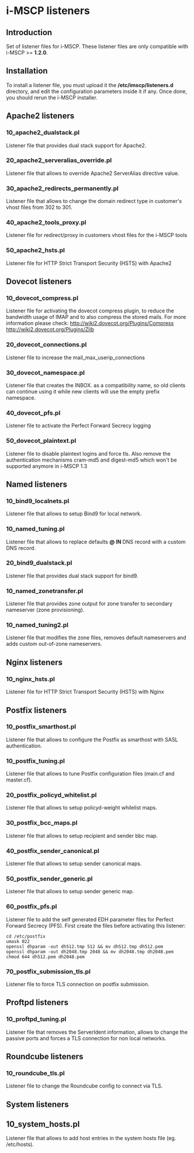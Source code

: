 # i-MSCP listeners

## Introduction

Set of listener files for i-MSCP. These listener files are only compatible with i-MSCP >= **1.2.0**.

## Installation

To install a listener file, you must upload it the **/etc/imscp/listeners.d** directory, and edit the configuration
parameters inside it if any. Once done, you should rerun the i-MSCP installer.

## Apache2 listeners

### 10_apache2_dualstack.pl

Listener file that provides dual stack support for Apache2.

### 20_apache2_serveralias_override.pl

Listener file that allows to override Apache2 ServerAlias directive value.

### 30_apache2_redirects_permanently.pl

Listener file that allows to change the domain redirect type in customer's vhost files from 302 to 301.

### 40_apache2_tools_proxy.pl

Listener file for redirect/proxy in customers vhost files for the i-MSCP tools

### 50_apache2_hsts.pl

Listener file for HTTP Strict Transport Security (HSTS) with Apache2

## Dovecot listeners

### 10_dovecot_compress.pl

Listener file for activating the dovecot compress plugin, to reduce the bandwidth usage of IMAP and to also compress
the stored mails. For more information please check: 
http://wiki2.dovecot.org/Plugins/Compress
http://wiki2.dovecot.org/Plugins/Zlib

### 20_dovecot_connections.pl

Listener file to increase the mail_max_userip_connections

### 30_dovecot_namespace.pl

Listener file that creates the INBOX. as a compatibility name, so old clients can continue using it while new clients 
will use the empty prefix namespace.

### 40_dovecot_pfs.pl

Listener file to activate the Perfect Forward Secrecy logging

### 50_dovecot_plaintext.pl

Listener file to disable plaintext logins and force tls.
Also remove the authentication mechanisms cram-md5 and digest-md5 which won't be supported anymore in i-MSCP 1.3

## Named listeners

### 10_bind9_localnets.pl

Listener file that allows to setup Bind9 for local network.

### 10_named_tuning.pl

Listener file that allows to replace defaults **@ IN <IP>** DNS record with a custom DNS record.

### 20_bind9_dualstack.pl

Listener file that provides dual stack support for bind9.

### 10_named_zonetransfer.pl

Listener file that provides zone output for zone transfer to secondary nameserver (zone provisioning).

### 10_named_tuning2.pl

Listener file that modifies the zone files, removes default nameservers and adds custom out-of-zone nameservers.

## Nginx listeners

### 10_nginx_hsts.pl

Listener file for HTTP Strict Transport Security (HSTS) with Nginx

## Postfix listeners

### 10_postfix_smarthost.pl

Listener file that allows to configure the Postfix as smarthost with SASL authentication.

### 10_postfix_tuning.pl

Listener file that allows to tune Postfix configuration files (main.cf and master.cf).

### 20_postfix_policyd_whitelist.pl

Listener file that allows to setup policyd-weight whilelist maps.

### 30_postfix_bcc_maps.pl

Listener file that allows to setup recipient and sender bbc map.

### 40_postfix_sender_canonical.pl

Listener file that allows to setup sender canonical maps.

### 50_postfix_sender_generic.pl

Listener file that allows to setup sender generic map.

### 60_postfix_pfs.pl

Listener file to add the self generated EDH parameter files for Perfect 
Forward Secrecy (PFS). First create the files before activating this listener:

```
cd /etc/postfix
umask 022
openssl dhparam -out dh512.tmp 512 && mv dh512.tmp dh512.pem
openssl dhparam -out dh2048.tmp 2048 && mv dh2048.tmp dh2048.pem
chmod 644 dh512.pem dh2048.pem
```

### 70_postfix_submission_tls.pl

Listener file to force TLS connection on postfix submission.

## Proftpd listeners

### 10_proftpd_tuning.pl

Listener file that removes the ServerIdent information, allows to change the 
passive ports and forces a TLS connection for non local networks.

## Roundcube listeners

### 10_roundcube_tls.pl

Listener file to change the Roundcube config to connect via TLS.

## System listeners

## 10_system_hosts.pl

Listener file that allows to add host entries in the system hosts file (eg. /etc/hosts).
